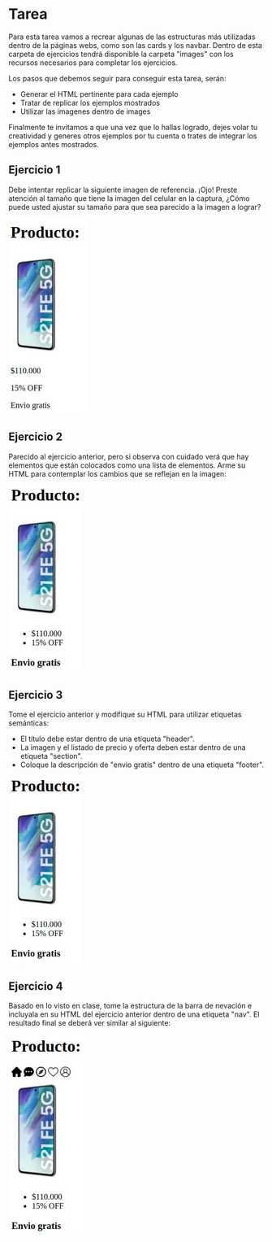 # Tarea

Para esta tarea vamos a recrear algunas de las estructuras más utilizadas dentro de la páginas webs, como son las cards y los navbar. Dentro de esta carpeta de ejercicios tendrá disponible la carpeta "images" con los recursos necesarios para completar los ejercicios.

Los pasos que debemos seguir para conseguir esta tarea, serán:

- Generar el HTML pertinente para cada ejemplo
- Tratar de replicar los ejemplos mostrados
- Utilizar las imagenes dentro de images

Finalmente te invitamos a que una vez que lo hallas logrado, dejes volar tu creatividad y generes otros ejemplos por tu cuenta o trates de integrar los ejemplos antes mostrados.

## Ejercicio 1
Debe intentar replicar la siguiente imagen de referencia. ¡Ojo! Preste atención al tamaño que tiene la imagen del celular en la captura, ¿Cómo puede usted ajustar su tamaño para que sea parecido a la imagen a lograr?

![ejercicio_1](ejercicio_1.jpg)

## Ejercicio 2
Parecido al ejercicio anterior, pero si observa con cuidado verá que hay elementos que están colocados como una lista de elementos. Arme su HTML para contemplar los cambios que se reflejan en la imagen:

![ejercicio_2](ejercicio_2.jpg)

## Ejercicio 3
Tome el ejercicio anterior y modifique su HTML para utilizar etiquetas semánticas:
- El título debe estar dentro de una etiqueta "header".
- La imagen y el listado de precio y oferta deben estar dentro de una etiqueta "section".
- Coloque la descripción de "envio gratis" dentro de una etiqueta "footer".

![ejercicio_3](ejercicio_3.jpg)

## Ejercicio 4
Basado en lo visto en clase, tome la estructura de la barra de nevación e incluyala en su HTML del ejercicio anterior dentro de una etiqueta "nav". El resultado final se deberá ver similar al siguiente:

![ejercicio_4](ejercicio_4.jpg)
